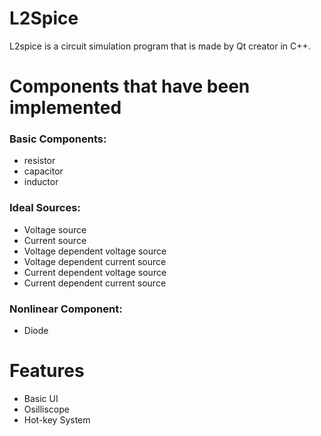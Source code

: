 # L2Spice
L2spice is a circuit simulation program that is made by Qt creator in C++.

# Components that have been implemented
### Basic Components:
+ resistor
+ capacitor
+ inductor
### Ideal Sources:
+ Voltage source
+ Current source
+ Voltage dependent voltage source
+ Voltage dependent current source
+ Current dependent voltage source
+ Current dependent current source
### Nonlinear Component:
+ Diode
# Features
+ Basic UI
+ Osilliscope
+ Hot-key System
